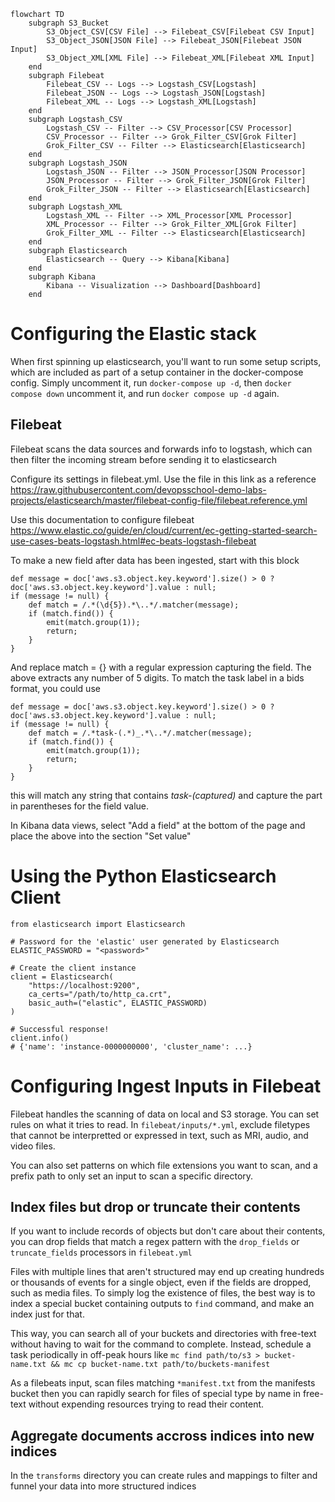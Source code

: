 ```mermaid
flowchart TD
    subgraph S3_Bucket
        S3_Object_CSV[CSV File] --> Filebeat_CSV[Filebeat CSV Input]
        S3_Object_JSON[JSON File] --> Filebeat_JSON[Filebeat JSON Input]
        S3_Object_XML[XML File] --> Filebeat_XML[Filebeat XML Input]
    end
    subgraph Filebeat
        Filebeat_CSV -- Logs --> Logstash_CSV[Logstash]
        Filebeat_JSON -- Logs --> Logstash_JSON[Logstash]
        Filebeat_XML -- Logs --> Logstash_XML[Logstash]
    end
    subgraph Logstash_CSV
        Logstash_CSV -- Filter --> CSV_Processor[CSV Processor]
        CSV_Processor -- Filter --> Grok_Filter_CSV[Grok Filter]
        Grok_Filter_CSV -- Filter --> Elasticsearch[Elasticsearch]
    end
    subgraph Logstash_JSON
        Logstash_JSON -- Filter --> JSON_Processor[JSON Processor]
        JSON_Processor -- Filter --> Grok_Filter_JSON[Grok Filter]
        Grok_Filter_JSON -- Filter --> Elasticsearch[Elasticsearch]
    end
    subgraph Logstash_XML
        Logstash_XML -- Filter --> XML_Processor[XML Processor]
        XML_Processor -- Filter --> Grok_Filter_XML[Grok Filter]
        Grok_Filter_XML -- Filter --> Elasticsearch[Elasticsearch]
    end
    subgraph Elasticsearch
        Elasticsearch -- Query --> Kibana[Kibana]
    end
    subgraph Kibana
        Kibana -- Visualization --> Dashboard[Dashboard]
    end
```





# Configuring the Elastic stack

When first spinning up elasticsearch, you'll want to run some setup scripts, which are included as part of a setup container in the docker-compose config. Simply uncomment it, run `docker-compose up -d`, then `docker compose down` uncomment it, and run `docker compose up -d` again.




## Filebeat

Filebeat scans the data sources and forwards info to logstash, which can then filter the incoming stream before sending it to elasticsearch

Configure its settings in filebeat.yml. Use the file in this link as a reference https://raw.githubusercontent.com/devopsschool-demo-labs-projects/elasticsearch/master/filebeat-config-file/filebeat.reference.yml 

Use this documentation to configure filebeat
https://www.elastic.co/guide/en/cloud/current/ec-getting-started-search-use-cases-beats-logstash.html#ec-beats-logstash-filebeat


To make a new field after data has been ingested, start with this block

```
def message = doc['aws.s3.object.key.keyword'].size() > 0 ? doc['aws.s3.object.key.keyword'].value : null;
if (message != null) {
    def match = /.*(\d{5}).*\..*/.matcher(message);
    if (match.find()) {
        emit(match.group(1));
        return;
    }
}
```

And replace match = {} with a regular expression capturing the field. The above extracts any number of 5 digits. To match the task label in a bids format, you could use

```
def message = doc['aws.s3.object.key.keyword'].size() > 0 ? doc['aws.s3.object.key.keyword'].value : null;
if (message != null) {
    def match = /.*task-(.*)_.*\..*/.matcher(message);
    if (match.find()) {
        emit(match.group(1));
        return;
    }
}
```

this will match any string that contains _task-(captured)_ and capture the part in parentheses for the field value.

In Kibana data views, select "Add a field" at the bottom of the page and place the above into the section "Set value"

# Using the Python Elasticsearch Client

```
from elasticsearch import Elasticsearch

# Password for the 'elastic' user generated by Elasticsearch
ELASTIC_PASSWORD = "<password>"

# Create the client instance
client = Elasticsearch(
    "https://localhost:9200",
    ca_certs="/path/to/http_ca.crt",
    basic_auth=("elastic", ELASTIC_PASSWORD)
)

# Successful response!
client.info()
# {'name': 'instance-0000000000', 'cluster_name': ...}
```

# Configuring Ingest Inputs in Filebeat

Filebeat handles the scanning of data on local and S3 storage. You can set rules on what it tries to read. In `filebeat/inputs/*.yml`, exclude filetypes that cannot be interpretted or expressed in text, such as MRI, audio, and video files. 

You can also set patterns on which file extensions you want to scan, and a prefix path to only set an input to scan a specific directory.

## Index files but drop or truncate their contents

If you want to include records of objects but don't care about their contents, you can drop fields that match a regex pattern with the `drop_fields` or `truncate_fields` processors in `filebeat.yml`

Files with multiple lines that aren't structured may end up creating hundreds or thousands of events for a single object, even if the fields are dropped, such as media files. To simply log the existence of files, the best way is to index a special bucket containing outputs to `find` command, and make an index just for that.

This way, you can search all of your buckets and directories with free-text without having to wait for the command to complete. Instead, schedule a task periodically in off-peak hours like `mc find path/to/s3 > bucket-name.txt && mc cp bucket-name.txt path/to/buckets-manifest`

As a filebeats input, scan files matching `*manifest.txt` from the manifests bucket then you can rapidly search for files of special type by name in free-text without expending resources trying to read their content.


## Aggregate documents accross indices into new indices
In the `transforms` directory you can create rules and mappings to filter and funnel your data into more structured indices